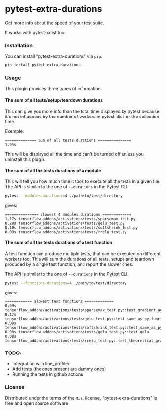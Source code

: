 # pytest-extra-durations

Get more info about the speed of your test suite.

It works with pytest-xdist too.


### Installation

You can install "pytest-extra-durations" via `pip`:

```bash
pip install pytest-extra-durations
```

### Usage

This plugin provides three types of information.

#### The sum of all tests/setup/teardown durations

This can give you more info than the total time displayed by pytest because it's 
not influenced by the number of workers in pytest-dist, or the collection time.

Exemple:

```
============== Sum of all tests durations ===============
1.95s
```

This will be displayed all the time and can't be turned off unless you 
uninstall this plugin.


#### The sum of all the tests durations of a module

This will tell you how much time it took to execute all the tests in a given file.
The API is similar to the one of `--durations` in the Pytest CLI.

```bash
pytest --modules-durations=4 ./path/to/test/directory
```

gives:

```
=============== slowest 4 modules durations =============
1.17s tensorflow_addons/activations/tests/sparsemax_test.py
0.28s tensorflow_addons/activations/tests/gelu_test.py
0.10s tensorflow_addons/activations/tests/softshrink_test.py
0.09s tensorflow_addons/activations/tests/rrelu_test.py
```

#### The sum of all the tests durations of a test function

A test function can produce multiple tests, that can be executed on different workers 
too. This will sum the durations of all tests, setups and teardown produced by 
a single test function, and report the slower ones.

The API is similar to the one of `--durations` in the Pytest CLI.

```bash
pytest --functions-durations=4 ./path/to/test/directory
```

gives:

```
============ slowest test functions =============
0.99s tensorflow_addons/activations/tests/sparsemax_test.py::test_gradient_against_estimate
0.17s tensorflow_addons/activations/tests/gelu_test.py::test_same_as_py_func
0.09s tensorflow_addons/activations/tests/softshrink_test.py::test_same_as_py_func
0.08s tensorflow_addons/activations/tests/gelu_test.py::test_gelu
0.08s tensorflow_addons/activations/tests/rrelu_test.py::test_theoretical_gradients
```


### TODO: 

* Integration with line_profiler
* Add tests (the ones present are dummy ones)
* Running the tests in github actions


### License


Distributed under the terms of the `MIT`_ license, "pytest-extra-durations" is free and open source software


